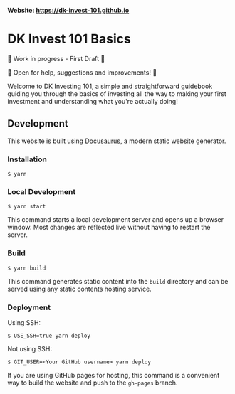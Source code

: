 
**Website: https://dk-invest-101.github.io**

# DK Invest 101 Basics

🚧 Work in progress - First Draft 🚧

🚧 Open for help, suggestions and improvements! 🚧

Welcome to DK Investing 101, a simple and straightforward guidebook guiding you through the basics of investing all the way to making your first investment and understanding what you're actually doing!


## Development

This website is built using [Docusaurus](https://docusaurus.io/), a modern static website generator.

### Installation

```
$ yarn
```

### Local Development

```
$ yarn start
```

This command starts a local development server and opens up a browser window. Most changes are reflected live without having to restart the server.

### Build

```
$ yarn build
```

This command generates static content into the `build` directory and can be served using any static contents hosting service.

### Deployment

Using SSH:

```
$ USE_SSH=true yarn deploy
```

Not using SSH:

```
$ GIT_USER=<Your GitHub username> yarn deploy
```

If you are using GitHub pages for hosting, this command is a convenient way to build the website and push to the `gh-pages` branch.





